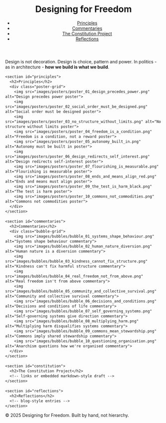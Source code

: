 <!DOCTYPE html>
<html lang="en">
<head>
  <meta charset="UTF-8" />
  <meta name="viewport" content="width=device-width, initial-scale=1.0" />
  <title>Designing for Freedom</title>
  <link rel="stylesheet" href="styles.css" />
</head>
<body>
  <header>
    <h1>Designing for Freedom</h1>
    <nav>
      <ul>
        <li><a href="#principles">Principles</a></li>
        <li><a href="#commentaries">Commentaries</a></li>
        <li><a href="#constitution">The Constitution Project</a></li>
        <li><a href="#reflections">Reflections</a></li>
      </ul>
    </nav>
  </header>

  <main>
    <section id="hero">
      <p class="blurb">
        Design is not decoration. Design is choice, pattern and power.
        In politics - as in architecture - <strong>how we build is what we build</strong>.
      </p>
    </section>

    <section id="principles">
      <h2>Principles</h2>
      <div class="poster-grid">
        <img src="images/posters/poster_01_design_precedes_power.png" alt="Design precedes power poster">
        <img src="images/posters/poster_02_social_order_must_be_designed.png" alt="Social order must be designed poster">
        <img src="images/posters/poster_03_no_structure_without_limits.png" alt="No structure without limits poster">
        <img src="images/posters/poster_04_freedom_is_a_condition.png" alt="Freedom is a condition, not a reward poster">
        <img src="images/posters/poster_05_autonomy_built_in.png" alt="Autonomy must be built in poster">
        <img src="images/posters/poster_06_design_redirects_self_interest.png" alt="Design redirects self-interest poster">
        <img src="images/posters/poster_07_flourishing_is_measurable.png" alt="Flourishing is measurable poster">
        <img src="images/posters/poster_08_ends_and_means_align_red.png" alt="Ends and means must align poster">
        <img src="images/posters/poster_09_the_test_is_harm_black.png" alt="The test is harm poster">
        <img src="images/posters/poster_10_commons_not_commodities.png" alt="Commons not commodities poster">
      </div>
    </section>

    <section id="commentaries">
      <h2>Commentaries</h2>
      <div class="bubble-grid">
        <img src="images/bubbles/bubble_01_systems_shape_behaviour.png" alt="Systems shape behaviour commentary">
        <img src="images/bubbles/bubble_02_human_nature_diversion.png" alt="Human nature is a diversion commentary">
        <img src="images/bubbles/bubble_03_kindness_cannot_fix_structure.png" alt="Kindness can't fix harmful structure commentary">
        <img src="images/bubbles/bubble_04_real_freedom_not_from_above.png" alt="Real freedom isn't from above commentary">
        <img src="images/bubbles/bubble_05_community_and_collective_survival.png" alt="Community and collective survival commentary">
        <img src="images/bubbles/bubble_06_decisions_and_conditions.png" alt="Decisions and conditions of life commentary">
        <img src="images/bubbles/bubble_07_self_governing_systems.png" alt="Self-governing systems give direction commentary">
        <img src="images/bubbles/bubble_08_multiplying_harm.png" alt="Multiplying harm disqualifies systems commentary">
        <img src="images/bubbles/bubble_09_commons_mean_stewardship.png" alt="Commons imply shared stewardship commentary">
        <img src="images/bubbles/bubble_10_questioning_organisation.png" alt="Anarchism questions how we're organised commentary">
      </div>
    </section>

    <section id="constitution">
      <h2>The Constitution Project</h2>
      <!-- links or embedded markdown-style draft -->
    </section>

    <section id="reflections">
      <h2>Reflections</h2>
      <!-- blog-style entries -->
    </section>
  </main>

  <footer>
    <p>&copy; 2025 Designing for Freedom. Built by hand, not hierarchy.</p>
  </footer>
</body>
</html>

